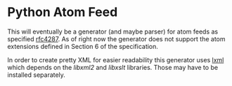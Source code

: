 <!--- Copyright (c) 2021 Valentin Weber

    This file is part of the software mendeley-watchdog.

    The software is licensed under the European Union Public License
    (EUPL) version 1.2 or later. You should have received a copy of
    the english license text with the software. For your rights and
    obligations under this license refer to the file LICENSE or visit
    https://joinup.ec.europa.eu/community/eupl/og_page/eupl to view
    official translations of the licence in another language of the EU.
--->

# Python Atom Feed
This will eventually be a generator (and maybe parser) for atom feeds as
specified [rfc4287][rfc4287]. As of right now the generator does not support
the atom extensions defined in Section 6 of the specification.

In order to create pretty XML for easier readability this generator uses
[lxml][lxml] which depends on the *libxml2* and *libxslt* libraries. Those may
have to be installed separately.

[rfc4287]: https://datatracker.ietf.org/doc/html/rfc4287
[lxml]: https://pypi.org/project/lxml/